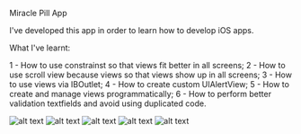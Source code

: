 Miracle Pill App

I've developed this app in order to learn how to develop iOS apps.

What I've learnt:

1 - How to use constrainst so that views fit better in all screens;
2 - How to use scroll view because views so that views show up in all screens;
3 - How to use views via IBOutlet;
4 - How to create custom UIAlertView;
5 - How to create and manage views programmatically;
6 - How to perform better validation textfields and avoid using duplicated code.

![alt text](https://github.com/mateusmelonascimento/Miracle-Pill/blob/master/App%20screenshots/Captura%20de%20Tela%202019-06-02%20às%2017.34.30.png)
![alt text](https://github.com/mateusmelonascimento/Miracle-Pill/blob/master/App%20screenshots/Captura%20de%20Tela%202019-06-02%20às%2017.36.04.png)
![alt text](https://github.com/mateusmelonascimento/Miracle-Pill/blob/master/App%20screenshots/Captura%20de%20Tela%202019-06-02%20às%2017.35.20.png)
![alt text](https://github.com/mateusmelonascimento/Miracle-Pill/blob/master/App%20screenshots/Captura%20de%20Tela%202019-06-02%20às%2017.38.17.png)
![alt text](https://github.com/mateusmelonascimento/Miracle-Pill/blob/master/App%20screenshots/Captura%20de%20Tela%202019-06-02%20às%2017.35.49.png)
